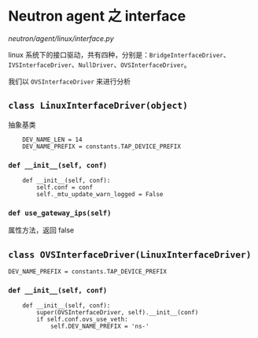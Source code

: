# Neutron agent 之 interface

*neutron/agent/linux/interface.py*

linux 系统下的接口驱动，共有四种，分别是：`BridgeInterfaceDriver`、`IVSInterfaceDriver`、`NullDriver`、`OVSInterfaceDriver`。

我们以  `OVSInterfaceDriver` 来进行分析

## `class LinuxInterfaceDriver(object)`

抽象基类

```
    DEV_NAME_LEN = 14
    DEV_NAME_PREFIX = constants.TAP_DEVICE_PREFIX
```

### `def __init__(self, conf)`

```
    def __init__(self, conf):
        self.conf = conf
        self._mtu_update_warn_logged = False
```

### `def use_gateway_ips(self)`

属性方法，返回 false


## `class OVSInterfaceDriver(LinuxInterfaceDriver)`

`DEV_NAME_PREFIX = constants.TAP_DEVICE_PREFIX`

### `def __init__(self, conf)`

```
    def __init__(self, conf):
        super(OVSInterfaceDriver, self).__init__(conf)
        if self.conf.ovs_use_veth:
            self.DEV_NAME_PREFIX = 'ns-'
```




















